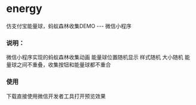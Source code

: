 # energy
仿支付宝能量球，蚂蚁森林收集DEMO --- 微信小程序
### 说明：
微信小程序实现的蚂蚁森林收集动画 能量球位置随机显示 样式随机 大小随机
能量球之间不重叠，收集按钮和能量球都不重合

### 使用
下载直接使用微信开发者工具打开预览效果



